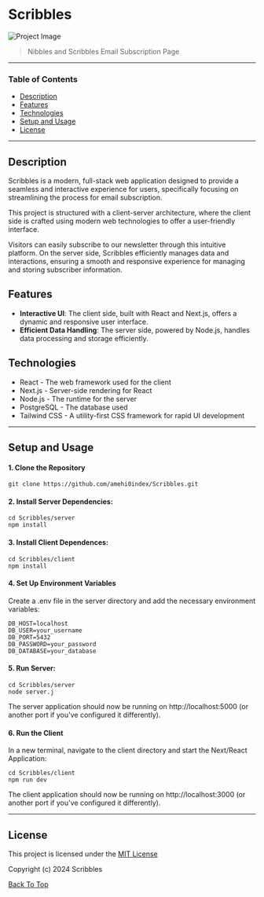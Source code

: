 # Scribbles
![Project Image](scribbles.png)

> Nibbles and Scribbles Email Subscription Page

---

### Table of Contents

- [Description](#description)
- [Features](#features)
- [Technologies](#technologies)
- [Setup and Usage](#setup)
- [License](#license)

---

## Description
Scribbles is a modern, full-stack web application designed to provide a seamless and interactive experience for users, specifically focusing on streamlining the process for email subscription. 

This project is structured with a client-server architecture, where the client side is crafted using modern web technologies to offer a user-friendly interface. 

Visitors can easily subscribe to our newsletter through this intuitive platform. On the server side, Scribbles efficiently manages data and interactions, ensuring a smooth and responsive experience for managing and storing subscriber information. 

## Features
- **Interactive UI**: The client side, built with React and Next.js, offers a dynamic and responsive user interface.
- **Efficient Data Handling**: The server side, powered by Node.js, handles data processing and storage efficiently.

## Technologies
- React - The web framework used for the client
- Next.js - Server-side rendering for React
- Node.js - The runtime for the server
- PostgreSQL - The database used
- Tailwind CSS - A utility-first CSS framework for rapid UI development

---

## Setup and Usage

#### 1. Clone the Repository
 `git clone https://github.com/amehi0index/Scribbles.git`

#### 2. Install Server Dependencies:

```
cd Scribbles/server
npm install
```

#### 3. Install Client Dependences:
```
cd Scribbles/client
npm install
```

#### 4. Set Up Environment Variables
Create a .env file in the server directory and add the necessary environment variables:

```
DB_HOST=localhost
DB_USER=your_username
DB_PORT=5432
DB_PASSWORD=your_password
DB_DATABASE=your_database
```

#### 5. Run Server:

```
cd Scribbles/server
node server.j
```

The server application should now be running on http://localhost:5000 (or another port if you've configured it differently).

#### 6. Run the Client

In a new terminal, navigate to the client directory and start the Next/React Application:

```
cd Scribbles/client
npm run dev
```

The client application should now be running on http://localhost:3000 (or another port if you've configured it differently).

---

## License

This project is licensed under the [MIT License](#LICENSE.txt)

Copyright (c) 2024 Scribbles

[Back To Top](#scribbles)

 